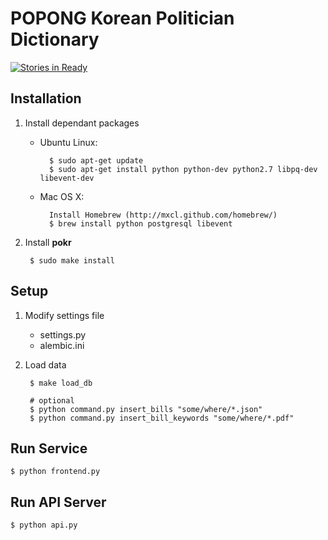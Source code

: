 POPONG Korean Politician Dictionary
===================================
[![Stories in Ready](http://badge.waffle.io/teampopong/pokr.png)](http://waffle.io/teampopong/pokr)  

## Installation

1. Install dependant packages
    - Ubuntu Linux:

            $ sudo apt-get update
            $ sudo apt-get install python python-dev python2.7 libpq-dev libevent-dev
    - Mac OS X:
	
            Install Homebrew (http://mxcl.github.com/homebrew/)
            $ brew install python postgresql libevent

1. Install **pokr**

        $ sudo make install

## Setup

1. Modify settings file
    - settings.py
    - alembic.ini
1. Load data

        $ make load_db

        # optional
        $ python command.py insert_bills "some/where/*.json"
        $ python command.py insert_bill_keywords "some/where/*.pdf"

## Run Service

	$ python frontend.py

## Run API Server

	$ python api.py
